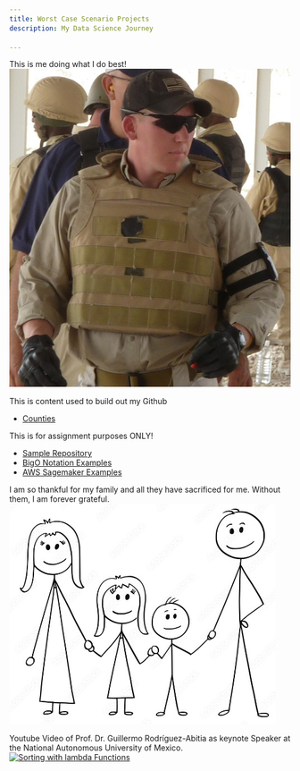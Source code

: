 ```yaml
---
title: Worst Case Scenario Projects
description: My Data Science Journey

---
```






This is me doing what I do best!
![My Picture](/pics/Iraq_2.jpg)

This is content used to build out my Github

- [Counties](/counties/index.md)

This is for assignment purposes ONLY!

- [Sample Repository](https://github.com/WorstCase26/BUAD-Launch)
- [BigO Notation Examples](https://github.com/WorstCase26/CTCI-BigO-Examples-Python)
- [AWS Sagemaker Examples](https://github.com/WorstCase26/amazon-sagemaker-examples)
  






I am so thankful for my family and all they have sacrificed for me. Without them, I am forever grateful.
[![Pray](pics/family.jpg)](https://www.youtube.com/watch?v=LfxY1sg5_rw)


Youtube Video of Prof. Dr. Guillermo Rodríguez-Abitia as keynote Speaker at the National Autonomous University of Mexico.  
[![Sorting with lambda Functions](https://img.youtube.com/vi/VBeobBcnEqI/0.jpg)](https://www.youtube.com/watch?v=VBeobBcnEqI?t)
